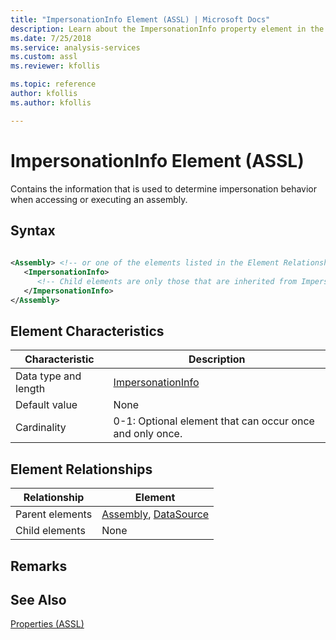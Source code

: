 ```yaml
---
title: "ImpersonationInfo Element (ASSL) | Microsoft Docs"
description: Learn about the ImpersonationInfo property element in the Analysis Services Scripting Language (ASSL) schema.
ms.date: 7/25/2018
ms.service: analysis-services
ms.custom: assl
ms.reviewer: kfollis

ms.topic: reference
author: kfollis
ms.author: kfollis

---
```

# ImpersonationInfo Element (ASSL)

  Contains the information that is used to determine impersonation behavior when accessing or executing an assembly.  
  
## Syntax  
  
```xml  
  
<Assembly> <!-- or one of the elements listed in the Element Relationships table -->  
   <ImpersonationInfo>  
      <!-- Child elements are only those that are inherited from ImpersonationInfo -->  
   </ImpersonationInfo>  
</Assembly>  
```  
  
## Element Characteristics  
  
|Characteristic|Description|  
|--------------------|-----------------|  
|Data type and length|[ImpersonationInfo](../data-type/impersonationinfo-data-type-assl.md)|  
|Default value|None|  
|Cardinality|0-1: Optional element that can occur once and only once.|  
  
## Element Relationships  
  
|Relationship|Element|  
|------------------|-------------|  
|Parent elements|[Assembly](../data-type/assembly-data-type-assl.md), [DataSource](../data-type/datasource-data-type-assl.md)|  
|Child elements|None|  
  
## Remarks  
  
## See Also  
 [Properties &#40;ASSL&#41;](properties-assl.md)  
  
  
